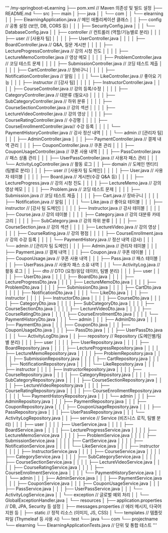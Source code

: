 '''
/my-springboot-eLearning
├── pom.xml                                // Maven 의존성 및 빌드 설정
├── README.md
└── src
    ├── main
    │   ├── java
    │   │   └── com
    │   │        └── elearning
    │   │               ├── ElearningApplication.java       // 메인 애플리케이션 클래스
    │   │               ├── config                          // 공통 설정 (보안, DB, CORS 등)
    │   │               │   ├── SecurityConfig.java
    │   │               │   └── DatabaseConfig.java
    │   │               ├── controller                    // 컨트롤러 (역할/기능별로 분리)
    │   │               │   ├── user                      // [사용자 팀]
    │   │               │   │   ├── UserController.java
    │   │               │   │   ├── BoardController.java           // Q&A, 질문 게시판
    │   │               │   │   ├── LectureProgressController.java // 강의 시청 진도
    │   │               │   │   ├── LectureMemoController.java     // 영상 메모
    │   │               │   │   ├── ProblemController.java         // 코딩 테스트 문제
    │   │               │   │   ├── SubmissionController.java      // 코딩 테스트 제출
    │   │               │   │   ├── CartController.java            // 장바구니
    │   │               │   │   ├── NotificationController.java    // 알림
    │   │               │   │   └── LikeController.java            // 좋아요 기능
    │   │               │   ├── instructor                // [강사 팀]
    │   │               │   │   ├── InstructorController.java
    │   │               │   │   ├── CourseController.java          // 강의 등록/수정
    │   │               │   │   ├── CategoryController.java        // 대분류 (필요시)
    │   │               │   │   ├── SubCategoryController.java     // 하위 분류
    │   │               │   │   ├── CourseSectionController.java   // 강의 섹션
    │   │               │   │   ├── LectureVideoController.java    // 강의 영상
    │   │               │   │   ├── CourseRatingController.java    // 수강평
    │   │               │   │   ├── CourseEnrollmentController.java// 수강 등록
    │   │               │   │   └── PaymentHistoryController.java  // 강사 정산 내역
    │   │               │   └── admin                     // [관리자 팀]
    │   │               │       ├── AdminController.java
    │   │               │       ├── PaymentController.java         // 결제 내역 관리
    │   │               │       ├── CouponController.java          // 쿠폰 관리
    │   │               │       ├── CouponUsageController.java     // 쿠폰 사용 내역
    │   │               │       ├── PassController.java            // 패스 상품 관리
    │   │               │       ├── UserPassController.java        // 사용자 패스 관리
    │   │               │       └── ActivityLogController.java     // 활동 로그
    │   │               ├── domain                        // 도메인 엔티티 (팀별로 분리)
    │   │               │   ├── user                      // [사용자 팀 도메인]
    │   │               │   │   ├── User.java                    // 사용자 테이블
    │   │               │   │   ├── Board.java                   // 게시판(수강 Q&A 등)
    │   │               │   │   ├── LectureProgress.java         // 강의 시청 진도
    │   │               │   │   ├── LectureMemo.java             // 강의 영상 메모
    │   │               │   │   ├── Problem.java                 // 코딩 테스트 문제
    │   │               │   │   ├── Submission.java              // 코딩 테스트 제출
    │   │               │   │   ├── Cart.java                    // 장바구니
    │   │               │   │   ├── Notification.java            // 알림
    │   │               │   │   └── Like.java                    // 좋아요 테이블
    │   │               │   ├── instructor               // [강사 팀 도메인]
    │   │               │   │   ├── Instructor.java            // 강사 테이블
    │   │               │   │   ├── Course.java                // 강의 테이블
    │   │               │   │   ├── Category.java              // 강의 대분류 카테고리
    │   │               │   │   ├── SubCategory.java           // 강의 하위 분류
    │   │               │   │   ├── CourseSection.java         // 강의 섹션
    │   │               │   │   ├── LectureVideo.java          // 강의 영상
    │   │               │   │   ├── CourseRating.java          // 강의 평점
    │   │               │   │   ├── CourseEnrollment.java      // 강의 수강 등록
    │   │               │   │   └── PaymentHistory.java        // 정산 내역 (강사)
    │   │               │   └── admin                    // [관리자 팀 도메인]
    │   │               │       ├── Admin.java                 // 관리자 테이블
    │   │               │       ├── Payment.java               // 결제 내역
    │   │               │       ├── Coupon.java                // 쿠폰 테이블
    │   │               │       ├── CouponUsage.java           // 쿠폰 사용 내역
    │   │               │       ├── Pass.java                  // 패스 테이블
    │   │               │       ├── UserPass.java              // 사용자 패스 소유 내역
    │   │               │       └── ActivityLog.java           // 활동 로그
    │   │               ├── dto                           // DTO (요청/응답 데이터, 팀별 분리)
    │   │               │   ├── user
    │   │               │   │   ├── UserDto.java
    │   │               │   │   ├── BoardDto.java
    │   │               │   │   ├── LectureProgressDto.java
    │   │               │   │   ├── LectureMemoDto.java
    │   │               │   │   ├── ProblemDto.java
    │   │               │   │   ├── SubmissionDto.java
    │   │               │   │   ├── CartDto.java
    │   │               │   │   ├── NotificationDto.java
    │   │               │   │   └── LikeDto.java
    │   │               │   ├── instructor
    │   │               │   │   ├── InstructorDto.java
    │   │               │   │   ├── CourseDto.java
    │   │               │   │   ├── CategoryDto.java
    │   │               │   │   ├── SubCategoryDto.java
    │   │               │   │   ├── CourseSectionDto.java
    │   │               │   │   ├── LectureVideoDto.java
    │   │               │   │   ├── CourseRatingDto.java
    │   │               │   │   ├── CourseEnrollmentDto.java
    │   │               │   │   └── PaymentHistoryDto.java
    │   │               │   └── admin
    │   │               │       ├── AdminDto.java
    │   │               │       ├── PaymentDto.java
    │   │               │       ├── CouponDto.java
    │   │               │       ├── CouponUsageDto.java
    │   │               │       ├── PassDto.java
    │   │               │       ├── UserPassDto.java
    │   │               │       └── ActivityLogDto.java
    │   │               ├── repository                    // Repository (도메인별/팀별 분리)
    │   │               │   ├── user
    │   │               │   │   ├── UserRepository.java
    │   │               │   │   ├── BoardRepository.java
    │   │               │   │   ├── LectureProgressRepository.java
    │   │               │   │   ├── LectureMemoRepository.java
    │   │               │   │   ├── ProblemRepository.java
    │   │               │   │   ├── SubmissionRepository.java
    │   │               │   │   ├── CartRepository.java
    │   │               │   │   ├── NotificationRepository.java
    │   │               │   │   └── LikeRepository.java
    │   │               │   ├── instructor
    │   │               │   │   ├── InstructorRepository.java
    │   │               │   │   ├── CourseRepository.java
    │   │               │   │   ├── CategoryRepository.java
    │   │               │   │   ├── SubCategoryRepository.java
    │   │               │   │   ├── CourseSectionRepository.java
    │   │               │   │   ├── LectureVideoRepository.java
    │   │               │   │   ├── CourseRatingRepository.java
    │   │               │   │   ├── CourseEnrollmentRepository.java
    │   │               │   │   └── PaymentHistoryRepository.java
    │   │               │   └── admin
    │   │               │       ├── AdminRepository.java
    │   │               │       ├── PaymentRepository.java
    │   │               │       ├── CouponRepository.java
    │   │               │       ├── CouponUsageRepository.java
    │   │               │       ├── PassRepository.java
    │   │               │       ├── UserPassRepository.java
    │   │               │       └── ActivityLogRepository.java
    │   │               ├── service                         // Service (비즈니스 로직, 팀별 분리)
    │   │               │   ├── user
    │   │               │   │   ├── UserService.java
    │   │               │   │   ├── BoardService.java
    │   │               │   │   ├── LectureProgressService.java
    │   │               │   │   ├── LectureMemoService.java
    │   │               │   │   ├── ProblemService.java
    │   │               │   │   ├── SubmissionService.java
    │   │               │   │   ├── CartService.java
    │   │               │   │   ├── NotificationService.java
    │   │               │   │   └── LikeService.java
    │   │               │   ├── instructor
    │   │               │   │   ├── InstructorService.java
    │   │               │   │   ├── CourseService.java
    │   │               │   │   ├── CategoryService.java
    │   │               │   │   ├── SubCategoryService.java
    │   │               │   │   ├── CourseSectionService.java
    │   │               │   │   ├── LectureVideoService.java
    │   │               │   │   ├── CourseRatingService.java
    │   │               │   │   ├── CourseEnrollmentService.java
    │   │               │   │   └── PaymentHistoryService.java
    │   │               │   └── admin
    │   │               │       ├── AdminService.java
    │   │               │       ├── PaymentService.java
    │   │               │       ├── CouponService.java
    │   │               │       ├── CouponUsageService.java
    │   │               │       ├── PassService.java
    │   │               │       ├── UserPassService.java
    │   │               │       └── ActivityLogService.java
    │   │               └── exception                     // 글로벌 예외 처리
    │   │                   └── GlobalExceptionHandler.java
    │   └── resources
    │       ├── application.properties              // DB, JPA, Security 등 설정
    │       ├── messages.properties                 // 에러 메시지, 다국어 지원 등
    │       ├── static                              // 정적 리소스 (이미지, JS, CSS)
    │       └── templates                           // 템플릿 파일 (Thymeleaf 등 사용 시)
    └── test
        └── java
            └── com
                └── projectname
                    └── elearning
                        └── ElearningApplicationTests.java   // 단위 및 통합 테스트
'''                        
